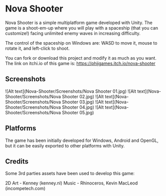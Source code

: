 # Nova Shooter

Nova Shooter is a simple multiplatform game developed with Unity. The game is a shoot-em-up where you will play with a 
spaceship (that you can customize!) facing unlimited enemy waves in increasing difficulty.

The control of the spaceship on Windows are: WASD to move it, mouse to rotate it, and left-click to shoot.

You can fork or download this project and modify it
as much as you want. The link on itchi.io of this game is: https://phijgames.itch.io/nova-shooter 

## Screenshots

![Alt text](Nova-Shooter/Screenshots/Nova Shooter 01.jpg)
![Alt text](Nova-Shooter/Screenshots/Nova Shooter 02.jpg)
![Alt text](Nova-Shooter/Screenshots/Nova Shooter 03.jpg)
![Alt text](Nova-Shooter/Screenshots/Nova Shooter 04.jpg)
![Alt text](Nova-Shooter/Screenshots/Nova Shooter 05.jpg)

## Platforms

The game has been initially developed for Windows, Android and OpenGL, but it can be easily exported to other platforms with
Unity.

## Credits

Some 3rd parties assets have been used to develop this game:

2D Art - Kenney (kenney.nl)
Music - Rhinoceros, Kevin MacLeod (incompetech.com)